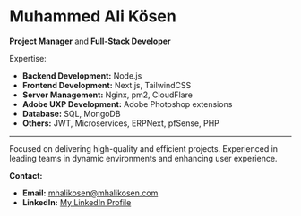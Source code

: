 # Muhammed Ali Kösen

**Project Manager** and **Full-Stack Developer**

Expertise:

- **Backend Development:** Node.js
- **Frontend Development:** Next.js, TailwindCSS
- **Server Management:** Nginx, pm2, CloudFlare
- **Adobe UXP Development:** Adobe Photoshop extensions
- **Database:** SQL, MongoDB
- **Others:** JWT, Microservices, ERPNext, pfSense, PHP

---

Focused on delivering high-quality and efficient projects. Experienced in leading teams in dynamic environments and enhancing user experience.

**Contact:**

- **Email:** [mhalikosen@mhalikosen.com](mailto:mhalikosen@mhalikosen.com)
- **LinkedIn:** [My LinkedIn Profile](https://www.linkedin.com/in/mhalikosen/)
